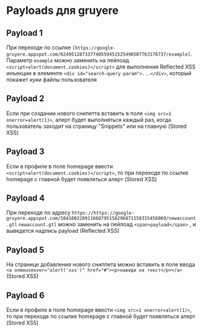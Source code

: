 # Payloads для gruyere

## Payload 1

При переходе по ссылке `[https://google-gruyere.appspot.com/624951287337740559451525490507763176737/example]`. Параметр `example` можно заменить на пейлоад `<script>alert(document.cookies)</script>` для выполнения Reflected XSS инъекции в элементе `<div id="search-query-param">...</div>`, который покажет куки файлы пользователя

## Payload 2

Если при создании нового снипетта вставить в поле `<img src=1 onerror=alert(1)>`, алерт будет выполняться каждый раз, когда пользователь заходит на страницу "Snippets" или на главную (Stored XSS)

## Payload 3

Если в профиле в поле homepage ввести `<script>alert(document.cookies)</script>`, то при переходе по ссылке homepage с главной будет появляться алерт (Stored XSS)

## Payload 4

При переходе по адресу `https://https://google-gruyere.appspot.com/584100228911668795158296871158315456069/newaccount.gtl` `newaccount.gtl` можно заменить на пейлоад `<span>payload</span>` , и выведется надпись payload (Reflected XSS)

## Payload 5

На странице добавления нового сниппета можно вставить в поле ввода `<a onmouseover="alert('xss')" href="#"><p>наведи на текст</p></a>` (Stored XSS)

## Payload 6

Если в профиле в поле homepage ввести `<img src=1 onerror=alert(1)>`, то при переходе по ссылке homepage с главной будет появляться алерт (Stored XSS)
